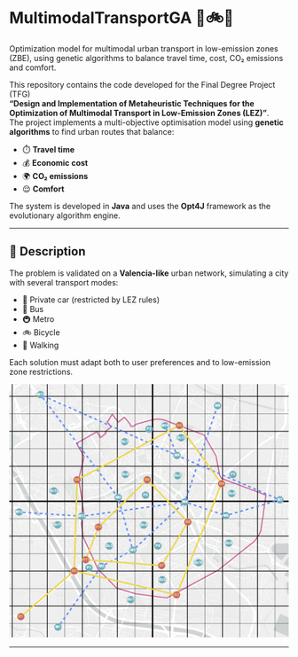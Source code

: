# MultimodalTransportGA 🚉🚲🚗
Optimization model for multimodal urban transport in low-emission zones (ZBE), using genetic algorithms to balance travel time, cost, CO₂ emissions and comfort.

This repository contains the code developed for the Final Degree Project (TFG)  
**“Design and Implementation of Metaheuristic Techniques for the Optimization of Multimodal Transport in Low-Emission Zones (LEZ)”**.  
The project implements a multi-objective optimisation model using **genetic algorithms** to find urban routes that balance:

- ⏱️ **Travel time**  
- 💰 **Economic cost**  
- 🌍 **CO₂ emissions**  
- 😌 **Comfort**  

The system is developed in **Java** and uses the **Opt4J** framework as the evolutionary algorithm engine.

---

## 🔎 Description

The problem is validated on a **Valencia-like** urban network, simulating a city with several transport modes:

- 🚗 Private car (restricted by LEZ rules)  
- 🚌 Bus  
- 🚇 Metro  
- 🚲 Bicycle  
- 🚶 Walking  

Each solution must adapt both to user preferences and to low-emission zone restrictions.

<p align="center">
  <img src="Valencia-like_Graph.png" alt="Valencia-like graph" width="600">
</p>

---
